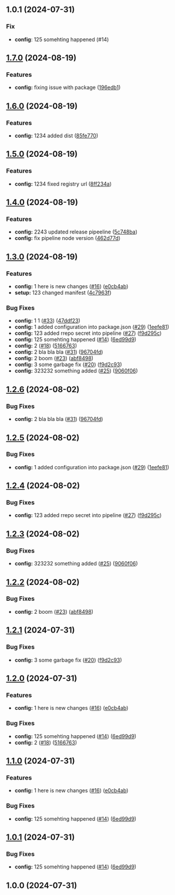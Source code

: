 ## 1.0.1 (2024-07-31)

### Fix

- **config**: 125 somehting happened (#14)

## [1.7.0](https://github.com/conormcevoy/testing-scss/compare/ul-ds-v1.6.0...ul-ds-v1.7.0) (2024-08-19)


### Features

* **config:** fixing issue with package ([196edb1](https://github.com/conormcevoy/testing-scss/commit/196edb188abd6c627626e54efed06f8bf9cc2639))

## [1.6.0](https://github.com/conormcevoy/testing-scss/compare/ul-ds-v1.5.0...ul-ds-v1.6.0) (2024-08-19)


### Features

* **config:** 1234 added dist ([85fe770](https://github.com/conormcevoy/testing-scss/commit/85fe77048df2756c15e1473dbcea1a5a2e123850))

## [1.5.0](https://github.com/conormcevoy/testing-scss/compare/ul-ds-v1.4.0...ul-ds-v1.5.0) (2024-08-19)


### Features

* **config:** 1234 fixed registry url ([8ff234a](https://github.com/conormcevoy/testing-scss/commit/8ff234ad9d5846affdf7a7cada73330f9022678a))

## [1.4.0](https://github.com/conormcevoy/testing-scss/compare/ul-ds-v1.3.0...ul-ds-v1.4.0) (2024-08-19)


### Features

* **config:** 2243 updated release pipeeline ([5c748ba](https://github.com/conormcevoy/testing-scss/commit/5c748bacf61470fd6f6a6d2f85ef718c94ee7f1d))
* **config:** fix pipeline node version ([462d77d](https://github.com/conormcevoy/testing-scss/commit/462d77dc9e515c7d5ce01132731ef111976f94e0))

## [1.3.0](https://github.com/conormcevoy/testing-scss/compare/ul-ds-v1.2.6...ul-ds-v1.3.0) (2024-08-19)


### Features

* **config:** 1 here is new changes ([#16](https://github.com/conormcevoy/testing-scss/issues/16)) ([e0cb4ab](https://github.com/conormcevoy/testing-scss/commit/e0cb4abdf65786dbefabb97912f04aa4d5354164))
* **setup:** 123 changed manifest ([4c7963f](https://github.com/conormcevoy/testing-scss/commit/4c7963f82580161674e83d97f6fcdbc637cc7493))


### Bug Fixes

* **config:** 1 1 ([#33](https://github.com/conormcevoy/testing-scss/issues/33)) ([47ddf23](https://github.com/conormcevoy/testing-scss/commit/47ddf23039b91557177f327c07bbcd626fbcf123))
* **config:** 1 added configuration into package.json ([#29](https://github.com/conormcevoy/testing-scss/issues/29)) ([1eefe81](https://github.com/conormcevoy/testing-scss/commit/1eefe81de7040dcd3fdfc247d1e6e9e8c91c2418))
* **config:** 123 added rrepo secret into pipeline ([#27](https://github.com/conormcevoy/testing-scss/issues/27)) ([f9d295c](https://github.com/conormcevoy/testing-scss/commit/f9d295ce99653eba9d143889f7fe57b15d478079))
* **config:** 125 somehting happened ([#14](https://github.com/conormcevoy/testing-scss/issues/14)) ([6ed99d9](https://github.com/conormcevoy/testing-scss/commit/6ed99d934e919f5b2769cfd78e4fbd6e9df6cd0e))
* **config:** 2 ([#18](https://github.com/conormcevoy/testing-scss/issues/18)) ([5166763](https://github.com/conormcevoy/testing-scss/commit/51667635dc2f75fdfead8a4ae7aa177b488d4cd8))
* **config:** 2 bla bla bla ([#31](https://github.com/conormcevoy/testing-scss/issues/31)) ([96704fd](https://github.com/conormcevoy/testing-scss/commit/96704fd43039059f28ae5424095667dccf71c1c6))
* **config:** 2 boom ([#23](https://github.com/conormcevoy/testing-scss/issues/23)) ([abf8498](https://github.com/conormcevoy/testing-scss/commit/abf84987438cfeaf429a7fa1c0c8a3f5ac3a41de))
* **config:** 3 some garbage fix ([#20](https://github.com/conormcevoy/testing-scss/issues/20)) ([f9d2c93](https://github.com/conormcevoy/testing-scss/commit/f9d2c93aeb4c27584d90a0257daa9584aa5481aa))
* **config:** 323232 something added ([#25](https://github.com/conormcevoy/testing-scss/issues/25)) ([9060f06](https://github.com/conormcevoy/testing-scss/commit/9060f0689c96d3170b65d3da8364ed2a6a9a0fb0))

## [1.2.6](https://github.com/ArnisLupiks/testing-scss/compare/ul-ds-v1.2.5...ul-ds-v1.2.6) (2024-08-02)


### Bug Fixes

* **config:** 2 bla bla bla ([#31](https://github.com/ArnisLupiks/testing-scss/issues/31)) ([96704fd](https://github.com/ArnisLupiks/testing-scss/commit/96704fd43039059f28ae5424095667dccf71c1c6))

## [1.2.5](https://github.com/ArnisLupiks/testing-scss/compare/ul-ds-v1.2.4...ul-ds-v1.2.5) (2024-08-02)


### Bug Fixes

* **config:** 1 added configuration into package.json ([#29](https://github.com/ArnisLupiks/testing-scss/issues/29)) ([1eefe81](https://github.com/ArnisLupiks/testing-scss/commit/1eefe81de7040dcd3fdfc247d1e6e9e8c91c2418))

## [1.2.4](https://github.com/ArnisLupiks/testing-scss/compare/ul-ds-v1.2.3...ul-ds-v1.2.4) (2024-08-02)


### Bug Fixes

* **config:** 123 added rrepo secret into pipeline ([#27](https://github.com/ArnisLupiks/testing-scss/issues/27)) ([f9d295c](https://github.com/ArnisLupiks/testing-scss/commit/f9d295ce99653eba9d143889f7fe57b15d478079))

## [1.2.3](https://github.com/ArnisLupiks/testing-scss/compare/ul-ds-v1.2.2...ul-ds-v1.2.3) (2024-08-02)


### Bug Fixes

* **config:** 323232 something added ([#25](https://github.com/ArnisLupiks/testing-scss/issues/25)) ([9060f06](https://github.com/ArnisLupiks/testing-scss/commit/9060f0689c96d3170b65d3da8364ed2a6a9a0fb0))

## [1.2.2](https://github.com/ArnisLupiks/testing-scss/compare/ul-ds-v1.2.1...ul-ds-v1.2.2) (2024-08-02)


### Bug Fixes

* **config:** 2 boom ([#23](https://github.com/ArnisLupiks/testing-scss/issues/23)) ([abf8498](https://github.com/ArnisLupiks/testing-scss/commit/abf84987438cfeaf429a7fa1c0c8a3f5ac3a41de))

## [1.2.1](https://github.com/ArnisLupiks/testing-scss/compare/ul-ds-v1.2.0...ul-ds-v1.2.1) (2024-07-31)


### Bug Fixes

* **config:** 3 some garbage fix ([#20](https://github.com/ArnisLupiks/testing-scss/issues/20)) ([f9d2c93](https://github.com/ArnisLupiks/testing-scss/commit/f9d2c93aeb4c27584d90a0257daa9584aa5481aa))

## [1.2.0](https://github.com/ArnisLupiks/testing-scss/compare/ul-ds-v1.1.0...ul-ds-v1.2.0) (2024-07-31)


### Features

* **config:** 1 here is new changes ([#16](https://github.com/ArnisLupiks/testing-scss/issues/16)) ([e0cb4ab](https://github.com/ArnisLupiks/testing-scss/commit/e0cb4abdf65786dbefabb97912f04aa4d5354164))


### Bug Fixes

* **config:** 125 somehting happened ([#14](https://github.com/ArnisLupiks/testing-scss/issues/14)) ([6ed99d9](https://github.com/ArnisLupiks/testing-scss/commit/6ed99d934e919f5b2769cfd78e4fbd6e9df6cd0e))
* **config:** 2 ([#18](https://github.com/ArnisLupiks/testing-scss/issues/18)) ([5166763](https://github.com/ArnisLupiks/testing-scss/commit/51667635dc2f75fdfead8a4ae7aa177b488d4cd8))

## [1.1.0](https://github.com/ArnisLupiks/testing-scss/compare/design-system-v1.0.1...design-system-v1.1.0) (2024-07-31)


### Features

* **config:** 1 here is new changes ([#16](https://github.com/ArnisLupiks/testing-scss/issues/16)) ([e0cb4ab](https://github.com/ArnisLupiks/testing-scss/commit/e0cb4abdf65786dbefabb97912f04aa4d5354164))


### Bug Fixes

* **config:** 125 somehting happened ([#14](https://github.com/ArnisLupiks/testing-scss/issues/14)) ([6ed99d9](https://github.com/ArnisLupiks/testing-scss/commit/6ed99d934e919f5b2769cfd78e4fbd6e9df6cd0e))

## [1.0.1](https://github.com/ArnisLupiks/testing-scss/compare/ul-ds-v1.0.0...ul-ds-v1.0.1) (2024-07-31)


### Bug Fixes

* **config:** 125 somehting happened ([#14](https://github.com/ArnisLupiks/testing-scss/issues/14)) ([6ed99d9](https://github.com/ArnisLupiks/testing-scss/commit/6ed99d934e919f5b2769cfd78e4fbd6e9df6cd0e))

## 1.0.0 (2024-07-31)
